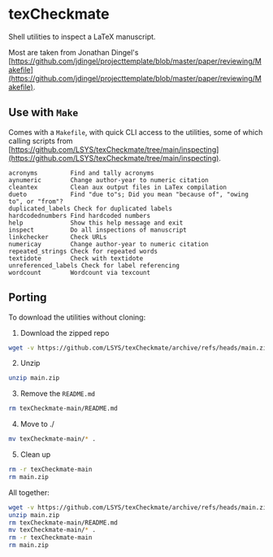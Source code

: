 # texCheckmate
Shell utilities to inspect a LaTeX manuscript. 

Most are taken from Jonathan Dingel's [https://github.com/jdingel/projecttemplate/blob/master/paper/reviewing/Makefile](https://github.com/jdingel/projecttemplate/blob/master/paper/reviewing/Makefile).

## Use with `Make`
Comes with a `Makefile`, with quick CLI access to the utilities, some of which calling scripts from [https://github.com/LSYS/texCheckmate/tree/main/inspecting](https://github.com/LSYS/texCheckmate/tree/main/inspecting). 

```console
acronyms         Find and tally acronyms
aynumeric        Change author-year to numeric citation
cleantex         Clean aux output files in LaTex compilation
dueto            Find "due to"s; Did you mean "because of", "owing to", or "from"?
duplicated_labels Check for duplicated labels
hardcodednumbers Find hardcoded numbers
help             Show this help message and exit
inspect          Do all inspections of manuscript
linkchecker      Check URLs
numericay        Change author-year to numeric citation
repeated_strings Check for repeated words
textidote        Check with textidote
unreferenced_labels Check for label referencing
wordcount        Wordcount via texcount
```


## Porting
To download the utilities without cloning:

1. Download the zipped repo

```bash
wget -v https://github.com/LSYS/texCheckmate/archive/refs/heads/main.zip
```

2. Unzip

```bash
unzip main.zip
```

3. Remove the `README.md`
```bash
rm texCheckmate-main/README.md
```

4. Move to ./
```bash
mv texCheckmate-main/* .
```

5. Clean up

```bash
rm -r texCheckmate-main
rm main.zip
```

All together:
```bash
wget -v https://github.com/LSYS/texCheckmate/archive/refs/heads/main.zip
unzip main.zip
rm texCheckmate-main/README.md
mv texCheckmate-main/* .
rm -r texCheckmate-main
rm main.zip
```


